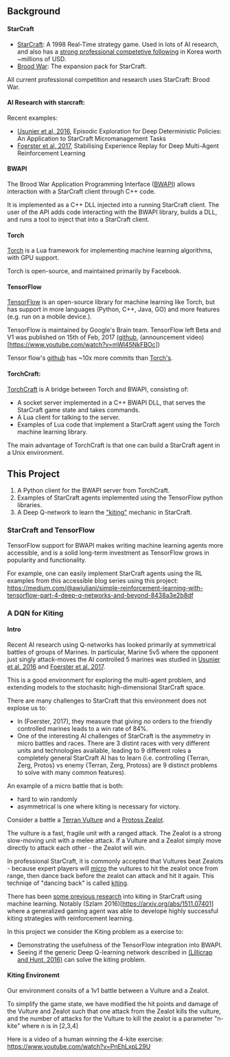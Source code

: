 ## Background

#### StarCraft
- [StarCraft](https://en.wikipedia.org/wiki/StarCraft_(video_game)): A 1998 Real-Time strategy game. Used in lots of AI research, and also has a [strong professional competetive following](https://en.wikipedia.org/wiki/Professional_StarCraft_competition) in Korea worth ~millions of USD.
- [Brood War](https://en.wikipedia.org/wiki/StarCraft:_Brood_War): The expansion pack for StarCraft.

All current professional competition and research uses StarCraft: Brood War.

#### AI Research with starcraft:
Recent examples:
- [Usunier et al, 2016](https://arxiv.org/abs/1609.02993), Episodic Exploration for Deep Deterministic Policies:
An Application to StarCraft Micromanagement Tasks
- [Foerster et al, 2017](https://arxiv.org/abs/1702.08887), Stabilising Experience Replay for Deep Multi-Agent Reinforcement Learning

#### BWAPI
The Brood War Application Programming Interface ([BWAPI](https://github.com/bwapi/bwapi)) allows interaction with a StarCraft client through C++ code.

It is implemented as a C++ DLL injected into a running StarCraft client. The user of the API adds code interacting with the BWAPI library, builds a DLL, and runs a tool to inject that into a StarCraft client.

#### Torch

[Torch](http://torch.ch/) is a Lua framework for implementing machine learning algorithms, with GPU support.

Torch is open-source, and maintained primarily by Facebook.

#### TensorFlow

[TensorFlow](https://www.tensorflow.org/) is an open-source library for machine learning like Torch, but has support in more languages (Python, C++, Java, GO) and more features (e.g. run on a mobile device.).

TensorFlow is maintained by Google's Brain team. TensorFlow left Beta and V1  was published on 15th of Feb, 2017 ([github](https://github.com/tensorflow/tensorflow/releases/tag/v1.0.0), (announcement video)[https://www.youtube.com/watch?v=mWl45NkFBOc])

Tensor flow's [github](https://github.com/tensorflow/tensorflow) has ~10x more commits than [Torch's](https://github.com/torch/torch7).


#### TorchCraft:

[TorchCraft](https://github.com/TorchCraft/TorchCraft) is A bridge between Torch and BWAPI, consisting of:
- A socket server implemented in a C++ BWAPI DLL, that serves the StarCraft game state and takes commands.
- A Lua client for talking to the server.
- Examples of Lua code that implement a StarCraft agent using the Torch machine learning library.

The main advantage of TorchCraft is that one can build a StarCraft agent in a Unix environment.


## This Project

1. A Python client for the BWAPI server from TorchCraft.
2. Examples of StarCraft agents implemented using the TensorFlow python libraries.
3. A Deep Q-network to learn the ["kiting"](http://wiki.teamliquid.net/starcraft2/Kiting) mechanic in StarCraft.

### StarCraft and TensorFlow

TensorFlow support for BWAPI makes writing machine learning agents more accessible, and is a solid long-term investment as TensorFlow grows in popularity and functionality.

For example, one can easily implement StarCraft agents using the RL examples from this accessible blog series using this project:
https://medium.com/@awjuliani/simple-reinforcement-learning-with-tensorflow-part-4-deep-q-networks-and-beyond-8438a3e2b8df

### A DQN for Kiting

#### Intro
Recent AI research using Q-networks has looked primarily at symmetrical battles of groups of Marines. In particular, Marine 5v5 where the opponent just singly attack-moves the AI controlled 5 marines was studied in [Usunier et al, 2016](https://arxiv.org/abs/1609.02993) and [Foerster et al, 2017](https://arxiv.org/abs/1702.08887).

This is a good environment for exploring the multi-agent problem, and extending models to the stochasitc high-dimensional StarCraft space.

There are many challenges to StarCraft that this environment does not explose us to:
- In (Foerster, 2017), they measure that giving _no_ orders to the friendly controlled marines leads to a win rate of 84%.
- One of the interesting AI challenges of StarCraft is the asymmetry in micro battles and races. There are 3 distint races with very different units and technologies available, leading to 9 different roles a completely general StarCraft AI has to learn (i.e. controlling {Terran, Zerg, Protos} vs enemy {Terran, Zerg, Protoss} are 9 distinct problems to solve with many common features).

An example of a micro battle that is both:
- hard to win randomly
- asymmetrical
is one where kiting is necessary for victory.

Consider a battle a [Terran Vulture](http://wiki.teamliquid.net/starcraft/Vulture) and a [Protoss Zealot](http://wiki.teamliquid.net/starcraft/Zealot).

The vulture is a fast, fragile unit with a ranged attack. The Zealot is a strong slow-moving unit with a melee attack. If a Vulture and a Zealot simply move directly to attack each other - the Zealot will win.

In professional StarCraft, it is commonly accepted that Vultures beat Zealots - because expert players will [micro](http://wiki.teamliquid.net/starcraft2/Micro_(StarCraft)#Battle_micro) the vultures to hit the zealot once from range, then dance back before the zealot can attack and hit it again. This techniqe of "dancing back" is called [kiting](http://wiki.teamliquid.net/starcraft2/Kiting).

There has been [some previous research](https://scholar.google.co.uk/scholar?hl=en&q=starcraft+kiting&btnG=&as_sdt=1%2C5&as_sdtp=) into kiting in StarCraft using machine learning. Notably (Szlam 2016)[https://arxiv.org/abs/1511.07401] where a generalized gaming agent was able to develope highly successful kiting strategies with reinforcement learning.

In this project we consider the Kiting problem as a exercise to:
- Demonstrating the usefulness of the TensorFlow integration into BWAPI.
- Seeing if the generic Deep Q-learning network described in [(Lillicrap and Hunt, 2016)](https://arxiv.org/pdf/1509.02971.pdf) can solve the kiting problem.

#### Kiting Environemt

Our environment consits of a 1v1 battle between a Vulture and a Zealot.

To simplify the game state, we have modified the hit points and damage of the Vulture and Zealot such that one attack from the Zealot kills the vulture, and the number of attacks for the Vulture to kill the zealot is a parameter "n-kite" where n is in [2,3,4]

Here is a video of a human winning the 4-kite exercise: https://www.youtube.com/watch?v=PnEhLxpL29U

